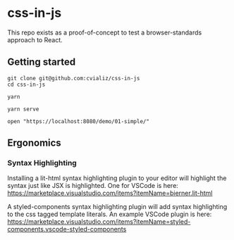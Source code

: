 # css-in-js

This repo exists as a proof-of-concept to test a browser-standards approach to React.

## Getting started

```
git clone git@github.com:cvializ/css-in-js
cd css-in-js

yarn

yarn serve

open "https://localhost:8080/demo/01-simple/"
```

## Ergonomics

### Syntax Highlighting
Installing a lit-html syntax highlighting plugin to your editor will highlight the syntax just like JSX is highlighted. One for VSCode is here: https://marketplace.visualstudio.com/items?itemName=bierner.lit-html

A styled-components syntax highlighting plugin will add syntax highlighting to the css tagged template literals. An example VSCode plugin is here: https://marketplace.visualstudio.com/items?itemName=styled-components.vscode-styled-components
